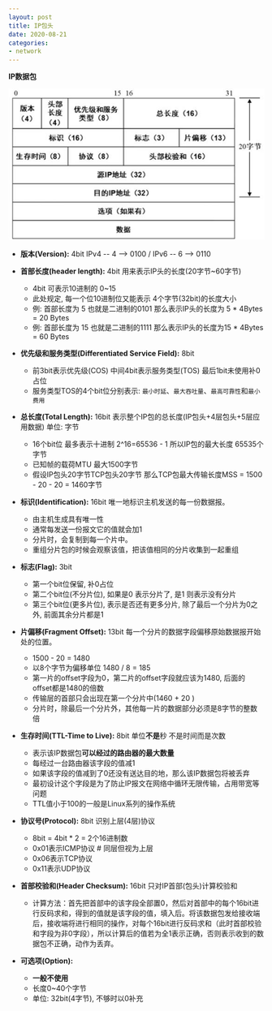 ```yaml
---
layout: post
title: IP包头
date: 2020-08-21
categories:
- network
---
```

**IP数据包**

<img src="/assets/post_image/ippkg.jpg">

* **版本(Version):** 4bit   IPv4 -- 4 --> 0100  /   IPv6 -- 6 --> 0110

* **首部长度(header length):** 4bit   用来表示IP头的长度(20字节~60字节)

  * 4bit   可表示10进制的 0~15 
  * 此处规定, 每一个位10进制位又能表示 4个字节(32bit)的长度大小
  * 例:  首部长度为 5   也就是二进制的0101  那么表示IP头的长度为 5 * 4Bytes = 20 Bytes  
  * 例:  首部长度为 15 也就是二进制的1111  那么表示IP头的长度为15 * 4Bytes = 60 Bytes  

* **优先级和服务类型(Differentiated Service Field):** 8bit  

  * 前3bit表示优先级(COS)  中间4bit表示服务类型(TOS)  最后1bit未使用补0占位
  * 服务类型TOS的4个bit位分别表示: `最小时延`、`最大吞吐量`、`最高可靠性`和`最小费用`

* **总长度(Total Length):** 16bit  表示整个IP包的总长度(IP包头+4层包头+5层应用数据)   单位: 字节

  * 16个bit位 最多表示十进制 2^16=65536 - 1 所以IP包的最大长度 65535个字节
  * 已知帧的载荷MTU 最大1500字节 
  * 假设IP包头20字节TCP包头20字节  那么TCP包最大传输长度MSS = 1500 - 20 - 20 = 1460字节 

* **标识(Identification):** 16bit 唯一地标识主机发送的每一份数据报。

  * 由主机生成具有唯一性
  * 通常每发送一份报文它的值就会加1
  * 分片时，会复制到每一个片中。
  * 重组分片包的时候会观察该值，把该值相同的分片收集到一起重组

* **标志(Flag):** 3bit   

  * 第一个bit位保留, 补0占位 
  * 第二个bit位(不分片位), 如果是0 表示分片了, 是1 则表示没有分片
  * 第三个bit位(更多片位), 表示是否还有更多分片, 除了最后一个分片为0之外, 前面其余分片都是1

* **片偏移(Fragment Offset):** 13bit 每一个分片的数据字段偏移原始数据报开始处的位置。

  * 1500 - 20 = 1480
  * 以8个字节为偏移单位  1480 / 8 = 185
  * 第一片的offset字段为0，第二片的offset字段就应该为1480, 后面的offset都是1480的倍数
  * 传输层的首部只会出现在第一个分片中(1460 + 20 )
  * 分片时，除最后一个分片外，其他每一片的数据部分必须是8字节的整数倍

* **生存时间(TTL-Time to Live):** 8bit  单位**不是**秒   不是时间而是次数

  * 表示该IP数据包**可以经过的路由器的最大数量**
  * 每经过一台路由器该字段的值减1
  * 如果该字段的值减到了0还没有送达目的地，那么该IP数据包将被丢弃
  * 最初设计这个字段是为了防止IP报文在网络中循环无限传输，占用带宽等问题
  * TTL值小于100的一般是Linux系列的操作系统

* **协议号(Protocol):** 8bit   识别上层(4层)协议

  * 8bit = 4bit * 2  =  2个16进制数
  * 0x01表示ICMP协议     # 同层但视为上层 
  * 0x06表示TCP协议       
  * 0x11表示UDP协议

* **首部校验和(Header Checksum):** 16bit   只对IP首部(包头)计算校验和

  * 计算方法：首先把首部中的该字段全部置0，然后对首部中的每个16bit进行反码求和，得到的值就是该字段的值，填入后。将该数据包发给接收端后，接收端将进行相同的操作，对每个16bit进行反码求和（此时首部校验和字段为非0字段），所以计算后的值若为全1表示正确，否则表示收到的数据包不正确，动作为丢弃。 

* **可选项(Option):** 

  * **一般不使用**
  * 长度0~40个字节
  *  单位: 32bit(4字节),  不够时以0补充


